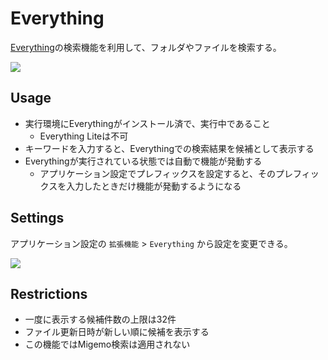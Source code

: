 # Everything

[Everything](https://www.voidtools.com/)の検索機能を利用して、フォルダやファイルを検索する。

![](../image/adhoc-command/everything-introduction.png)

## Usage

- 実行環境にEverythingがインストール済で、実行中であること
  - Everything Liteは不可
- キーワードを入力すると、Everythingでの検索結果を候補として表示する
- Everythingが実行されている状態では自動で機能が発動する
  - アプリケーション設定でプレフィックスを設定すると、そのプレフィックスを入力したときだけ機能が発動するようになる

## Settings

アプリケーション設定の `拡張機能` > `Everything` から設定を変更できる。

![](../image/adhoc-command/everything-appsetting.png)

## Restrictions

- 一度に表示する候補件数の上限は32件
- ファイル更新日時が新しい順に候補を表示する
- この機能ではMigemo検索は適用されない

